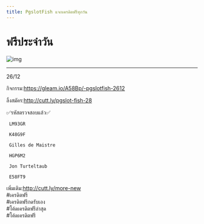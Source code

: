 ```yaml
---
title: PgslotFish แจกเครดิตฟรีทุกวัน
---
```

# ฟรีประจำวัน  
![img](https://user-assets.out.sh/user-assets/2038588/AI1PxRvQZkciTBKI/2565-12-05-14.48.54.jpg)

---  


26/12

กิจกรรม:https://gleam.io/A58Bp/-pgslotfish-2612  

ลิ้งสมัคร:http://cutt.ly/pgslot-fish-28 

✅รหัสตรวจสอบแล้ว✅  
```bash
 LM93GR
``` 
``` 
 K48G9F 
``` 
```
 Gilles de Maistre 
``` 
```
 HGP6M2  
```
```
 Jon Turteltaub  
```
```
 E58FT9 
``` 

เพิ่มเติม:http://cutt.ly/more-new  
#เครดิตฟรี  
#เครดิตฟรีกดรับเอง  
#โค้ดเครดิตฟรีล่าสุด  
#โค้ดเครดิตฟรี